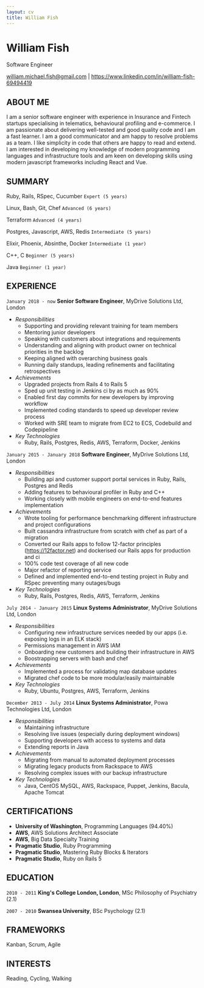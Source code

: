 ```yaml
---
layout: cv
title: William Fish
---
```


# William Fish

Software Engineer

<div id="webaddress">
<a href="william.michael.fish@gmail.com">william.michael.fish@gmail.com</a>
| <a href="https://www.linkedin.com/in/william-fish-69494419">https://www.linkedin.com/in/william-fish-69494419</a>
</div>

## ABOUT ME

I am a senior software engineer with experience in Insurance and Fintech startups
specialising in telematics, behavioural profiling and e-commerce. I am passionate about
delivering well-tested and good quality code and I am a fast learner. I am a good communicator
and am happy to resolve problems as a team. I like simplicity in code that others are happy to read and
extend. I am interested in developing my knowledge of modern programming languages and infrastructure
tools and am keen on developing skills using modern javascript frameworks including React and Vue.

## SUMMARY

Ruby, Rails, RSpec, Cucumber
`Expert (5 years)`

Linux, Bash, Git, Chef
`Advanced (6 years)`

Terraform
`Advanced (4 years)`


Postgres, Javascript, AWS, Redis
`Intermediate (5 years)`

Elixir, Phoenix, Absinthe, Docker
`Intermediate (1 year)`

C++, C
`Beginner (5 years)`

Java
`Beginner (1 year)`

## EXPERIENCE

`January 2018 - now`
**Senior Software Engineer**, MyDrive Solutions Ltd, London
  - _Responsibilities_
    - Supporting and providing relevant training for team members
    - Mentoring junior developers
    - Speaking with customers about integrations and requirements
    - Understanding and aligning with product owner on technical priorities in the backlog
    - Keeping aligned with overarching business goals
    - Running daily standups, leading refinements and facilitating retrospectives
  - _Achievements_
    - Upgraded projects from Rails 4 to Rails 5
    - Sped up unit testing in Jenkins ci by as much as 90% 
    - Enabled first day commits for new developers by improving workflow
    - Implemented coding standards to speed up developer review process
    - Worked with SRE team to migrate from EC2 to ECS, Codebuild and Codepipeline
  - _Key Technologies_
    - Ruby, Rails, Postgres, Redis, AWS, Terraform, Docker, Jenkins

`January 2015 - January 2018`
**Software Engineer**, MyDrive Solutions Ltd, London
  - _Responsibilities_
    - Building api and customer support portal services in Ruby, Rails, Postgres and Redis
    - Adding features to behavioural profiler in Ruby and C++
    - Working closely with mobile engineers on end-to-end features implementation
  - _Achievements_
    - Wrote tooling for performance benchmarking different infrastructure and project configurations
    - Built cassandra infrastructure from scratch with chef as part of a migration
    - Converted our Rails apps to follow 12-factor principles (https://12factor.net) and dockerised our Rails apps for production and ci
    - 100% code test coverage of all new code
    - Major refactor of reporting service
    - Defined and implemented end-to-end testing project in Ruby and RSpec preventing many outages/bugs
  - _Key Technologies_
    - Ruby, Rails, Postgres, Redis, AWS, Terraform, Jenkins

`July 2014 - January 2015`
**Linux Systems Administrator**, MyDrive Solutions Ltd, London
  - _Responsibilities_
    - Configuring new infrastructure services needed by our apps (i.e. exposing logs in an ELK stack)
    - Permissions management in AWS IAM
    - Onboarding new customers and building their infrastructure in AWS
    - Boostrapping servers with bash and chef
  - _Achievements_
    - Implemented a process for validating map database updates
    - Migrated chef code to be more modular/easily maintainable
  - _Key Technologies_
    - Ruby, Ubuntu, Postgres, AWS, Terraform, Jenkins

`December 2013 - July 2014`
**Linux Systems Administrator**, Powa Technologies Ltd, London
  - _Responsibilities_
    - Maintaining infrastructure
    - Resolving live issues (especially during deployment windows)
    - Supporting developers with access to systems and data
    - Extending reports in Java
  - _Achievements_
    - Migrating from manual to automated deployment processes
    - Migrating legacy products from Rackspace to AWS
    - Resolving complex issues with our backup infrastructure
  - _Key Technologies_
    - Java, CentOS MySQL, AWS, Rackspace, Puppet, Jenkins, Bacula, Apache Tomcat

## CERTIFICATIONS

- **University of Washington**, Programming Languages (94.40%)
- **AWS**, AWS Solutions Architect Associate
- **AWS**, Big Data Specialty Training
- **Pragmatic Studio**, Ruby Programming
- **Pragmatic Studio**, Mastering Ruby Blocks & Iterators
- **Pragmatic Studio**, Ruby on Rails 5

## EDUCATION

`2010 - 2011`
**King's College London, London**, MSc Philosophy of Psychiatry (2.1)

`2007 - 2010`
**Swansea University**, BSc Psychology (2.1)

## FRAMEWORKS

Kanban, Scrum, Agile

## INTERESTS

Reading, Cycling, Walking

<!-- ### Footer

Last updated: May 2013 -->

